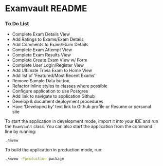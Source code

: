 # Examvault README

### To Do List

- Complete Exam Details View
- Add Ratings to Exams/Exam Details
- Add Comments to Exam/Exam Details
- Complete Exam Attempt View
- Complete Exam Results View
- Complete Create Exam View w/ Form
- Complete User Login/Register View
- Add Ultimate Trivia Exam to Home View
- Add list of 'Featured/Most Recent Exams'
- Remove Sample Data button,
- Refactor inline styles to classes where possible
- Configure application to use Postgres
- Add link to navigate to application Github
- Develop & document deployment procedures
- Have 'Developed by' text link to Github profile or Resume or personal site

To start the application in development mode, import it into your IDE and run the `ExamVault` class. 
You can also start the application from the command line by running: 

```bash
./mvnw
```

To build the application in production mode, run:

```bash
./mvnw -Pproduction package
```
